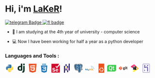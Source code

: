 # Hi, i'm [LaKeR]()! 
<div id="badges">
  <a href="https://t.me/qqlaker">
    <img src="https://img.shields.io/badge/Telegram-blue?style=for-the-badge&logoColor=white" alt="telegram Badge"/>
  </a>
  <a href="https://www.fl.ru/users/yayayatytytyty/portfolio/">
    <img src="https://img.shields.io/badge/FL.RU-darkgreen?style=for-the-badge&logo=fl&logoColor=white" alt="fl badge"/>
  </a>
</div>

- :telescope: I am studying at the 4th year of university - computer science
  
- 💻 Now I have been working for half a year as a python developer

### Languages and Tools :
<div>
  <img src="https://github.com/devicons/devicon/blob/master/icons/python/python-original.svg" title="Python" alt="Python" width="30" height="30"/>&nbsp;
  <img src="https://github.com/devicons/devicon/blob/master/icons/django/django-plain.svg" title="django" alt="django" width="30" height="30"/>&nbsp;
  <img src="https://github.com/devicons/devicon/blob/master/icons/html5/html5-original.svg" title="HTML5" alt="HTML" width="30" height="30"/>&nbsp;
  <img src="https://github.com/devicons/devicon/blob/master/icons/css3/css3-plain-wordmark.svg"  title="CSS3" alt="CSS" width="30" height="30"/>&nbsp;
  <img src="https://github.com/devicons/devicon/blob/master/icons/selenium/selenium-original.svg" title="selenium" alt="selenium" width="30" height="30"/>&nbsp;
  <img src="https://github.com/devicons/devicon/blob/master/icons/pandas/pandas-original.svg" title="pandas" alt="pandas" width="30" height="30"/>&nbsp;
  <img src="https://github.com/devicons/devicon/blob/master/icons/postgresql/postgresql-original.svg" title="postgresql"  alt="postgresql" width="30" height="30"/>&nbsp;
  <img src="https://github.com/devicons/devicon/blob/master/icons/mysql/mysql-original-wordmark.svg" title="MySQL"  alt="MySQL" width="30" height="30"/>&nbsp;
  <img src="https://github.com/devicons/devicon/blob/master/icons/ubuntu/ubuntu-plain.svg" title="ubuntu" **alt="ubuntu"width="30" height="30"/>
  <img src="https://github.com/devicons/devicon/blob/master/icons/qt/qt-original.svg" title="qt" alt="qt" width="30" height="30"/>&nbsp;
  <img src="https://github.com/devicons/devicon/blob/master/icons/git/git-original-wordmark.svg" title="git" alt="git" width="30" height="30"/>&nbsp;
  <img src="https://github.com/devicons/devicon/blob/master/icons/jetbrains/jetbrains-original.svg" title="jetbrains" alt="jetbrains" width="30" height="30"/>&nbsp;
  <img src="https://github.com/devicons/devicon/blob/master/icons/heroku/heroku-original.svg" title="heroku" alt="heroku" width="30" height="30"/>&nbsp;
</div>


